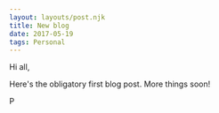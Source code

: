 ```yaml
---
layout: layouts/post.njk
title: New blog
date: 2017-05-19
tags: Personal
---
```


Hi all, 

Here's the obligatory first blog post. More things soon!

P
